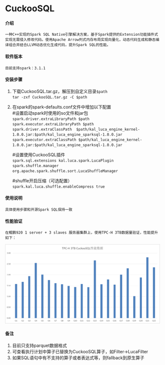 # CuckooSQL
#### 介绍  
    一种C++实现的Spark SQL Native引擎解决方案，基于Spark提供的Extension功能插件式实现无需侵入修改代码。使用Apache Arrow列式内存布局实现向量化，动态代码生成和静态编译组合并结合LLVM动态优化生成代码，提升Spark SQL的性能。  

#### 软件版本
    目前支持spark：3.1.1  

#### 安装步骤

1.  下载CuckooSQL.tar.gz，解压到自定义目录`$path`  
    `tar -zxf CuckooSQL.tar.gz -C $path`
    
2.  在spark的spark-defaults.conf文件中增加以下配置  
    #设置启动spark时使用的so文件和jar包  
    `spark.driver.extraLibraryPath $path`  
    `spark.executor.extraLibraryPath $path`  
    `spark.driver.extraClassPath  $path/kal_luca_engine_kernel-1.0.0.jar:$path/kal_luca_engine_sparksql-1.0.0.jar`  
    `spark.executor.extraClassPath $path/kal_luca_engine_kernel-1.0.0.jar:$path/kal_luca_engine_sparksql-1.0.0.jar`  

    #设置使用CuckooSQL插件  
    `spark.sql.extensions kal.luca.spark.LucaPlugin`  
    `spark.shuffle.manager org.apache.spark.shuffle.sort.LucaShuffleManager`  
    
    #shuffle开启压缩（可选配置）  
    `spark.kal.luca.shuffle.enableCompress true` 

#### 使用说明
    具体使用步骤和开源Spark SQL保持一致  

#### 性能验证
    在鲲鹏920 1 server + 3 slaves 服务器集群上，使用TPC-H 3TB数据量验证，性能提升如下：
![输入图片说明](image.png)

#### 备注
1.  目前只支持parquet数据格式  
2.  可查看执行计划中算子已替换为CuckooSQL算子，如Filter->LucaFilter  
3.  如果SQL语句中有不支持的算子或者表达式等，则fallback到原生算子 